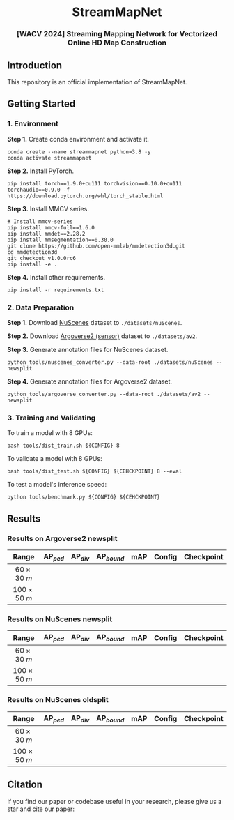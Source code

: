 <div align="center">
<h1>StreamMapNet</h1>
<h3>[WACV 2024] Streaming Mapping Network for Vectorized Online HD Map Construction</h3>
</div>

## Introduction
This repository is an official implementation of StreamMapNet.

## Getting Started
### 1. Environment
**Step 1.** Create conda environment and activate it.

```
conda create --name streammapnet python=3.8 -y
conda activate streammapnet
```

**Step 2.** Install PyTorch.

```
pip install torch==1.9.0+cu111 torchvision==0.10.0+cu111 torchaudio==0.9.0 -f https://download.pytorch.org/whl/torch_stable.html
```

**Step 3.** Install MMCV series.

```
# Install mmcv-series
pip install mmcv-full==1.6.0
pip install mmdet==2.28.2
pip install mmsegmentation==0.30.0
git clone https://github.com/open-mmlab/mmdetection3d.git
cd mmdetection3d
git checkout v1.0.0rc6 
pip install -e .
```

**Step 4.** Install other requirements.

```
pip install -r requirements.txt
```

### 2. Data Preparation
**Step 1.** Download [NuScenes](https://www.nuscenes.org/download) dataset to `./datasets/nuScenes`.

**Step 2.** Download [Argoverse2 (sensor)](https://argoverse.github.io/user-guide/getting_started.html#download-the-datasets) dataset to `./datasets/av2`.

**Step 3.** Generate annotation files for NuScenes dataset.

```
python tools/nuscenes_converter.py --data-root ./datasets/nuScenes --newsplit
```

**Step 4.** Generate annotation files for Argoverse2 dataset.

```
python tools/argoverse_converter.py --data-root ./datasets/av2 --newsplit
```

### 3. Training and Validating
To train a model with 8 GPUs:

```
bash tools/dist_train.sh ${CONFIG} 8
```

To validate a model with 8 GPUs:

```
bash tools/dist_test.sh ${CONFIG} ${CEHCKPOINT} 8 --eval
```

To test a model's inference speed:

```
python tools/benchmark.py ${CONFIG} ${CEHCKPOINT}
```

## Results

### Results on Argoverse2 newsplit
| Range | $\mathrm{AP}_{ped}$ | $\mathrm{AP}_{div}$| $\mathrm{AP}_{bound}$ | mAP | Config | Checkpoint |
| :---: |   :---:  |  :---:  | :---:      |:---:|:---:   | :---:      |
| $60\times 30\ m$ | | | | |||
| $100\times 50\ m$ | | | | |||

### Results on NuScenes newsplit
| Range | $\mathrm{AP}_{ped}$ | $\mathrm{AP}_{div}$| $\mathrm{AP}_{bound}$ | mAP | Config | Checkpoint |
| :---: |   :---:  |  :---:  | :---:      |:---:|:---:   | :---:      |
| $60\times 30\ m$ | | | | |||
| $100\times 50\ m$ | | | | |||


### Results on NuScenes oldsplit
| Range | $\mathrm{AP}_{ped}$ | $\mathrm{AP}_{div}$| $\mathrm{AP}_{bound}$ | mAP | Config | Checkpoint |
| :---: |   :---:  |  :---:  | :---:      |:---:|:---:   | :---:      |
| $60\times 30\ m$ | | | | |||
| $100\times 50\ m$ | | | | |||

## Citation
If you find our paper or codebase useful in your research, please give us a star and cite our paper:
```

```

